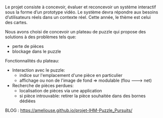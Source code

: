 Le projet consiste à concevoir, évaluer et reconcevoir un système interactif sous la forme d’un prototype vidéo. Le système devra répondre aux besoins d’utilisateurs réels dans un contexte réel. Cette année, le thème est celui des cartes.

Nous avons choisi de concevoir un plateau de puzzle qui propose des solutions à des problèmes tels que:
- perte de pièces
- blockage dans le puzzle

Fonctionnalités du plateau:
- Interaction avec le puzzle:
  - indice sur l'emplacement d'une pièce en particulier
  - affichage ou non de l'image de fond => modulable (flou ---> net)
- Recherche de pièces perdues:
  - localisation de pièces via une application
  - si pièce introuvable: retirer la pièce souhaitée dans des bornes dédiées

BLOG : https://ameliouse.github.io/projet-IHM-Puzzle_Pursuits/

